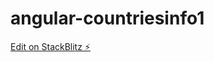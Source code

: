 # angular-countriesinfo1

[Edit on StackBlitz ⚡️](https://stackblitz.com/edit/angular-countriesinfo1)
